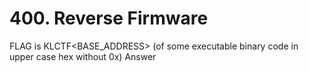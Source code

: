 #  400. Reverse Firmware

FLAG is KLCTF<BASE_ADDRESS> (of some executable binary code in upper case hex without 0x)
Answer

